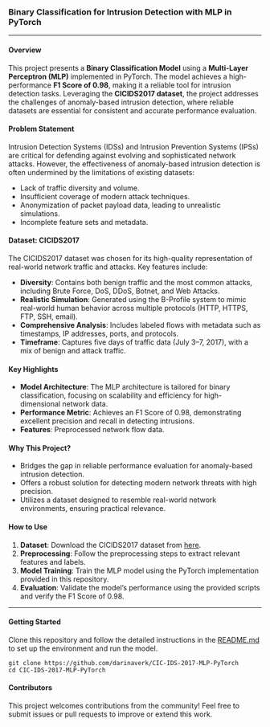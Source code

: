 ### **Binary Classification for Intrusion Detection with MLP in PyTorch**

---

#### **Overview**
This project presents a **Binary Classification Model** using a **Multi-Layer Perceptron (MLP)** implemented in PyTorch. The model achieves a high-performance **F1 Score of 0.98**, making it a reliable tool for intrusion detection tasks. Leveraging the **CICIDS2017 dataset**, the project addresses the challenges of anomaly-based intrusion detection, where reliable datasets are essential for consistent and accurate performance evaluation.

#### **Problem Statement**
Intrusion Detection Systems (IDSs) and Intrusion Prevention Systems (IPSs) are critical for defending against evolving and sophisticated network attacks. However, the effectiveness of anomaly-based intrusion detection is often undermined by the limitations of existing datasets:
- Lack of traffic diversity and volume.
- Insufficient coverage of modern attack techniques.
- Anonymization of packet payload data, leading to unrealistic simulations.
- Incomplete feature sets and metadata.

#### **Dataset: CICIDS2017**
The CICIDS2017 dataset was chosen for its high-quality representation of real-world network traffic and attacks. Key features include:
- **Diversity**: Contains both benign traffic and the most common attacks, including Brute Force, DoS, DDoS, Botnet, and Web Attacks.
- **Realistic Simulation**: Generated using the B-Profile system to mimic real-world human behavior across multiple protocols (HTTP, HTTPS, FTP, SSH, email).
- **Comprehensive Analysis**: Includes labeled flows with metadata such as timestamps, IP addresses, ports, and protocols.
- **Timeframe**: Captures five days of traffic data (July 3–7, 2017), with a mix of benign and attack traffic.

#### **Key Highlights**
- **Model Architecture**: The MLP architecture is tailored for binary classification, focusing on scalability and efficiency for high-dimensional network data.
- **Performance Metric**: Achieves an F1 Score of 0.98, demonstrating excellent precision and recall in detecting intrusions.
- **Features**: Preprocessed network flow data.

#### **Why This Project?**
- Bridges the gap in reliable performance evaluation for anomaly-based intrusion detection.
- Offers a robust solution for detecting modern network threats with high precision.
- Utilizes a dataset designed to resemble real-world network environments, ensuring practical relevance.

#### **How to Use**
1. **Dataset**: Download the CICIDS2017 dataset from [here](https://www.kaggle.com/datasets/chethuhn/network-intrusion-dataset).
2. **Preprocessing**: Follow the preprocessing steps to extract relevant features and labels.
3. **Model Training**: Train the MLP model using the PyTorch implementation provided in this repository.
4. **Evaluation**: Validate the model’s performance using the provided scripts and verify the F1 Score of 0.98.

---

#### **Getting Started**
Clone this repository and follow the detailed instructions in the [README.md](README.md) to set up the environment and run the model.

```
git clone https://github.com/darinaverk/CIC-IDS-2017-MLP-PyTorch
cd CIC-IDS-2017-MLP-PyTorch
```

#### **Contributors**
This project welcomes contributions from the community! Feel free to submit issues or pull requests to improve or extend this work.

